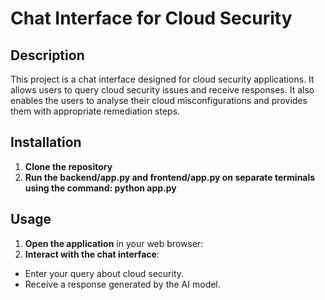 # Chat Interface for Cloud Security
## Description
This project is a chat interface designed for cloud security applications. It allows users to query cloud security issues and receive responses. It also enables the users to analyse their cloud misconfigurations and provides them with appropriate remediation steps.
## Installation
1. **Clone the repository**
2. **Run the backend/app.py and frontend/app.py on separate terminals using the command: python app.py**
## Usage
1. **Open the application** in your web browser:
2. **Interact with the chat interface**:
- Enter your query about cloud security.
- Receive a response generated by the AI model.


